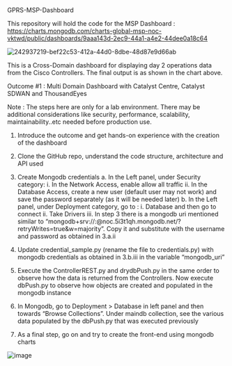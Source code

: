 GPRS-MSP-Dashboard

This repository will hold the code for the MSP Dashboard : https://charts.mongodb.com/charts-global-msp-noc-vktwd/public/dashboards/9aaa143d-2ec9-44a1-a4e2-44dee0a18c64 

![242937219-bef22c53-412a-44d0-8dbe-48d87e9d66ab](https://github.com/joeljos/GPRS-MSP-Dashboard/assets/11584709/d41bad5b-7006-4eee-8067-43b88c15bb06)

This is a Cross-Domain dashboard for displaying day 2 operations data from the Cisco Controllers. The final output is as shown in the chart above.

Outcome #1 : 
Multi Domain Dashboard with Catalyst Centre, Catalyst SDWAN and ThousandEyes

Note : The steps here are only for a lab environment. There may be additional considerations like security, performance, scalability, maintainability..etc needed before production use.

1.	Introduce the outcome and get hands-on experience with the creation of the dashboard
2.	Clone the GitHub repo, understand the code structure, architecture 
and API used
3.	Create Mongodb credentials
a.	In the Left panel, under Security category: 
i.	In the Network Access, enable allow all traffic
ii.	In the Database Access, create a new user (default user may not work) and save the password separately (as it will be needed later)
b.	In the Left panel, under Deployment category, go to :
i.	Database and then go to connect
ii.	Take Drivers
iii.	In step 3 there is a mongodb uri mentioned similar to “mongodb+srv://<username>:<password>@noc.5i3t1qh.mongodb.net/?retryWrites=true&w=majority”. Copy it and substitute with the username and password as obtained in 3.a.ii

4.	Update credential_sample.py (rename the file to credentials.py) with mongodb credentials as obtained in 3.b.iii in the variable “mongodb_uri”
5.	Execute the ControllerREST.py and drydbPush.py in the same order to observe how the data is returned from the Controllers. Now execute dbPush.py to observe how objects are created and populated in the mongodb instance
6.	In Mongodb, go to Deployment > Database in left panel and then towards “Browse Collections”. Under maindb collection, see the various data populated by the dbPush.py that was executed previously
7.	As a final step, go on and try to create the front-end using mongodb charts

![image](https://github.com/CiscoSE/GPRS-MSP-Dashboard/assets/11584709/b567a491-f71c-4995-84cf-792394829b46)


